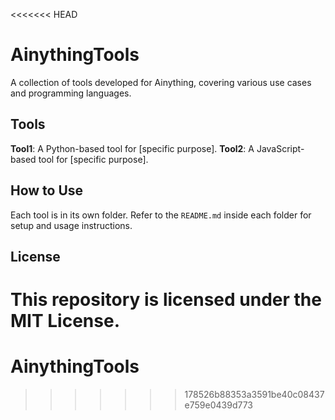 <<<<<<< HEAD
# AinythingTools

A collection of tools developed for Ainything, covering various use cases and programming languages.

## Tools
 **Tool1**: A Python-based tool for [specific purpose].
 **Tool2**: A JavaScript-based tool for [specific purpose].

## How to Use
Each tool is in its own folder. Refer to the `README.md` inside each folder for setup and usage instructions.

## License
This repository is licensed under the MIT License.
=======
# AinythingTools
>>>>>>> 178526b88353a3591be40c08437e759e0439d773
